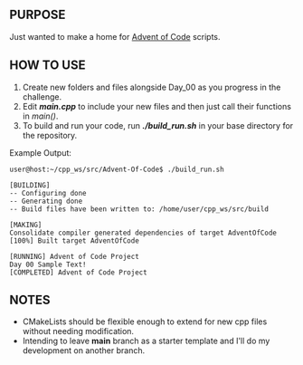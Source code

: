 
## PURPOSE

Just wanted to make a home for [Advent of Code](https://adventofcode.com/) scripts.

## HOW TO USE

1. Create new folders and files alongside Day_00 as you progress in the challenge.
2. Edit ***main.cpp*** to include your new files and then just call their functions in *main()*.
3. To build and run your code, run ***./build_run.sh*** in your base directory for the repository.

Example Output:
```
user@host:~/cpp_ws/src/Advent-Of-Code$ ./build_run.sh

[BUILDING]
-- Configuring done
-- Generating done
-- Build files have been written to: /home/user/cpp_ws/src/build

[MAKING]
Consolidate compiler generated dependencies of target AdventOfCode
[100%] Built target AdventOfCode

[RUNNING] Advent of Code Project
Day 00 Sample Text!
[COMPLETED] Advent of Code Project
```

## NOTES

- CMakeLists should be flexible enough to extend for new cpp files without needing modification.
- Intending to leave **main** branch as a starter template and I'll do my development on another branch.
